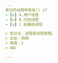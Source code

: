```yaml
---
常见的线程种类有() s7
- [x] A.用户线程
- [x] B.内核线程
- [x] C.轻量级进程

> 知识点：进程和线程管理。
> 出处：网络
> 难度：1
> ABC

---
```

